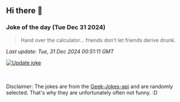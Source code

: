 ## Hi there 👋

### Joke of the day (Tue Dec 31 2024)
<!-- joke -->
>Hand over the calculator... friends don’t let friends derive drunk.
<!-- /joke -->

*Last update: Tue, 31 Dec 2024 00:51:11 GMT*

[![Update joke](https://github.com/nclskfm/nclskfm/actions/workflows/joke.yml/badge.svg)](https://github.com/nclskfm/nclskfm/actions/workflows/joke.yml)

<br><br>
Disclaimer: The jokes are from the [Geek-Jokes-api](https://github.com/sameerkumar18/geek-joke-api) and are randomly selected. That's why they are unfortunately often not funny. :D
